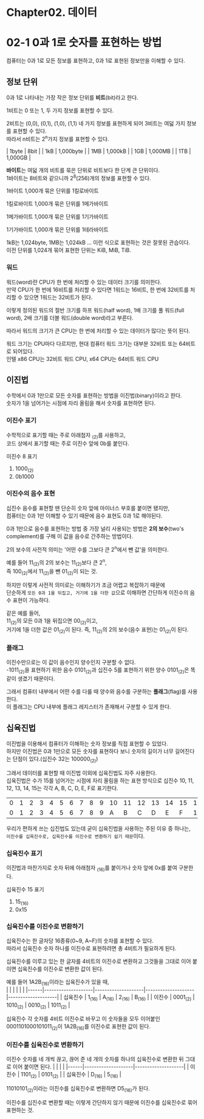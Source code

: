 # Chapter02. 데이터

# 02-1 0과 1로 숫자를 표현하는 방법

컴퓨터는 0과 1로 모든 정보를 표현하고, 0과 1로 표현된 정보만을 이해할 수 있다.

## 정보 단위
0과 1로 나타내는 가장 작은 정보 단위를 **비트**(bit)라고 한다.

1비트는 0 또는 1, 두 가지 정보를 표현할 수 있다.

2비트는 (0,0), (0,1), (1,0), (1,1) 네 가지 정보를 표현하게 되어 3비트는 여덟 가지 정보를 표현할 수 있다.  
따라서 n비트는 2<sup>n</sup>가지 정보를 표현할 수 있다.

| 1byte | 8bit      |
| 1kB   | 1,000byte |
| 1MB   | 1,000kB   |
| 1GB   | 1,000MB   |
| 1TB   | 1,000GB   |

**바이트**는 여덟 개의 비트를 묶은 단위로 비트보다 한 단계 큰 단위이다.  
1바이트는 8비트와 같으니까 2<sup>8</sup>(256)개의 정보를 표현할 수 있다.

1바이트 1,000개 묶은 단위를 1킬로바이트

1킬로바이트 1,000개 묶은 단위를 1메가바이트

1메가바이트 1,000개 묶은 단위를 1기가바이트

1기가바이트 1,000개 묶은 단위를 1테라바이트

1kB는 1,024byte, 1MB는 1,024kB ... 이런 식으로 표현하는 것은 잘못된 관습이다.  
이전 단위를 1,024개 묶어 표현한 단위는 KiB, MiB, TiB.

### 워드

워드(word)란 CPU가 한 번에 처리할 수 있는 데이터 크기를 의미한다.  
만약 CPU가 한 번에 16비트를 처리할 수 있다면 1워드는 16비트, 한 번에 32비트를 처리할 수 있으면 1워드는 32비트가 된다.

이렇게 정의된 워드의 절반 크기를 하프 워드(half word), 1배 크기를 풀 워드(full word), 2배 크기를 더블 워드(double word)라고 부른다.

따라서 워드의 크기가 큰 CPU는 한 번에 처리할 수 있는 데이터가 많다는 뜻이 된다.

워드 크기는 CPU마다 다르지만, 현대 컴퓨터 워드 크기는 대부분 32비트 또는 64비트로 되어있다.  
인텔 x86 CPU는 32비트 워드 CPU, x64 CPU는 64비트 워드 CPU

## 이진법

수학에서 0과 1만으로 모든 숫자를 표현하는 방법을 이진법(binary)이라고 한다.  
숫자가 1을 넘어가는 시점에 자리 올림을 해서 숫자를 표현하면 된다.

### 이진수 표기
수학적으로 표기할 때는 주로 아래첨자 <sub>(2)</sub>를 사용하고,  
코드 상에서 표기할 때는 주로 이진수 앞에 0b를 붙인다.

이진수 8 표기
1. 1000<sub>(2)</sub>
2. 0b1000

### 이진수의 음수 표현

십진수 음수를 표현할 땐 단순히 숫자 앞에 마이너스 부호를 붙이면 됐지만,  
컴퓨터는 0과 1만 이해할 수 있기 때문에 음수 표현도 0과 1로 해야된다.

0과 1만으로 음수를 표현하는 방법 중 가장 널리 사용되는 방법은 **2의 보수**(two's complement)를 구해 이 값을 음수로 간주하는 방법이다.

2의 보수의 사전적 의미는 '어떤 수를 그보다 큰 2<sup>n</sup>에서 뺀 값'을 의미한다.

예를 들어 11<sub>(2)</sub>의 2의 보수는 11<sub>(2)</sub>보다 큰 2<sup>n</sup>,  
즉 100<sub>(2)</sub>에서 11<sub>(2)</sub>을 뺀 01<sub>(2)</sub>이 되는 것.

하지만 이렇게 사전적 의미로는 이해하기가 조금 어렵고 복잡하기 때문에  
단순하게 `모든 0과 1을 뒤집고, 거기에 1을 더한 값`으로 이해하면 간단하게 이진수의 음수 표현이 가능하다.

같은 예를 들어,  
11<sub>(2)</sub>의 모든 0과 1을 뒤집으면 00<sub>(2)</sub>이고,  
거기에 1을 더한 값은 01<sub>(2)</sub>이 된다. 즉, 11<sub>(2)</sub>의 2의 보수(음수 표현)는 01<sub>(2)</sub>이 된다.

### 플래그

이진수만으로는 이 값이 음수인지 양수인지 구분할 수 없다.  
-1011<sub>(2)</sub>을 표현하기 위한 음수 0101<sub>(2)</sub>과 십진수 5를 표현하기 위한 양수 0101<sub>(2)</sub>은 똑같이 생겼기 때문이다.

그래서 컴퓨터 내부에서 어떤 수를 다룰 때 양수와 음수를 구분하는 **플래그**(flag)를 사용한다.  
이 플래그는 CPU 내부에 플래그 레지스터가 존재해서 구분할 수 있게 한다.

## 십육진법

이진법을 이용해서 컴퓨터가 이해하는 숫자 정보를 직접 표현할 수 있었다.  
하지만 이진법은 0과 1만으로 모든 숫자를 표현하다 보니 숫자의 길이가 너무 길어진다는 단점이 있다.(십진수 32는 100000<sub>(2)</sub>)

그래서 데이터를 표현할 때 이진법 이외에 십육진법도 자주 사용한다.  
십육진법은 수가 15를 넘어가는 시점에 자리 올림을 하는 표현 방식으로 십진수 10, 11, 12, 13, 14, 15는 각각 A, B, C, D, E, F로 표기한다.

|   |   |   |   |   |   |   |   |   |   |    |    |    |    |    |    |    |    |
|---|---|---|---|---|---|---|---|---|---|----|----|----|----|----|----|----|----|
| 0 | 1 | 2 | 3 | 4 | 5 | 6 | 7 | 8 | 9 | 10 | 11 | 12 | 13 | 14 | 15 | 16 | 17 |
| 0 | 1 | 2 | 3 | 4 | 5 | 6 | 7 | 8 | 9 | A  | B  | C  | D  | E  | F  | 10 | 11 |

우리가 편하게 쓰는 십진법도 있는데 굳이 십육진법을 사용하는 주된 이유 중 하나는,  
`이진수를 십육진수로, 십육진수를 이진수로 변환하기 쉽기 때문`이다.

### 십육진수 표기

이진법과 마찬가지로 숫자 뒤에 아래첨자 <sub>(16)</sub>를 붙이거나 숫자 앞에 0x를 붙여 구분한다.

십육진수 15 표기
1. 15<sub>(16)</sub>
2. 0x15

### 십육진수를 이진수로 변환하기

십육진수는 한 글자당 16종류(0~9, A~F)의 숫자를 표현할 수 있다.  
따라서 십육진수 숫자 하나를 이진수로 표현하려면 총 4비트가 필요하게 된다.

십육진수를 이루고 있는 한 글자를 4비트의 이진수로 변환하고 그것들을 그대로 이어 붙이면 십육진수를 이진수로 변환한 값이 된다.

예를 들어 1A2B<sub>(16)</sub>이라는 십육진수가 있을 때,  
|      |                    |                    |                    |                    |
|------|--------------------|--------------------|--------------------|--------------------|
| 십육진수 | 1<sub>(16)</sub>   | A<sub>(16)</sub>   | 2<sub>(16)</sub>   | B<sub>(16)</sub>   |
| 이진수  | 0001<sub>(2)</sub> | 1010<sub>(2)</sub> | 0010<sub>(2)</sub> | 1011<sub>(2)</sub> |

십육진수 각 숫자를 4비트 이진수로 바꾸고 이 숫자들을 모두 이어붙인 0001101000101011<sub>(2)</sub>이 1A2B<sub>(16)</sub>를 이진수로 표현한 값이 된다.

### 이진수를 십육진수로 변환하기

이진수 숫자를 네 개씩 끊고, 끊어 준 네 개의 숫자를 하나의 십육진수로 변환한 뒤 그대로 이어 붙이면 된다.
|      |                    |                    |
|------|--------------------|--------------------|
| 이진수  | 1101<sub>(2)</sub> | 0101<sub>(2)</sub> |
| 십육진수 | D<sub>(16)</sub>   | 5<sub>(16)</sub>   |

11010101<sub>(2)</sub>이라는 이진수를 십육진수로 변환하면 D5<sub>(16)</sub>가 된다.

이진수를 십진수로 변환할 때는 이렇게 간단하지 않기 때문에 이진수를 십육진수로 묶어 표현하는 것.
